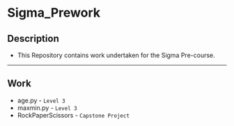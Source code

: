 # Sigma_Prework

## Description

- This Repository contains work undertaken for the Sigma Pre-course.
---
## Work
- age.py - `Level 3`
- maxmin.py - `Level 3`
- RockPaperScissors - `Capstone Project`
